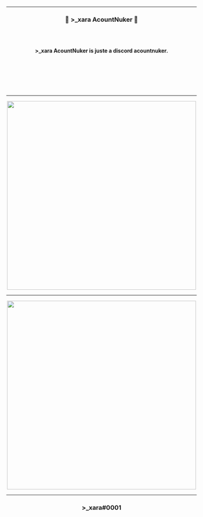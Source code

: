 -----

### <p align="center">💨 >_xara AcountNuker 💨</p>

<br><br>
<p align="center">
<strong>
>_xara AcountNuker is juste a discord acountnuker.
<br>

<br><br><br>
</strong>
</p>
<br>

-----


<p align="center">
<img src="https://cdn.discordapp.com/attachments/972965986766557215/1015257049824759858/unknown.png", width="500", height="500">
</p>

-----

<p align="center">
<img src="https://cdn.discordapp.com/attachments/972965986766557215/1015257412359442442/unknown.png", width="500", height="500">
</p>

-----

### <p align="center">>_xara#0001</p>

